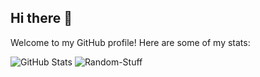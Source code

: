 ## Hi there 👋
Welcome to my GitHub profile! Here are some of my stats:

![GitHub Stats](https://github-readme-stats.vercel.app/api?username=ZenithQuantumx&show_icons=true&theme=dark)
![Random-Stuff](https://images7.alphacoders.com/129/1296827.png)
